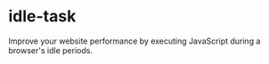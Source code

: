 # idle-task
Improve your website performance by executing JavaScript during a browser's idle periods.
